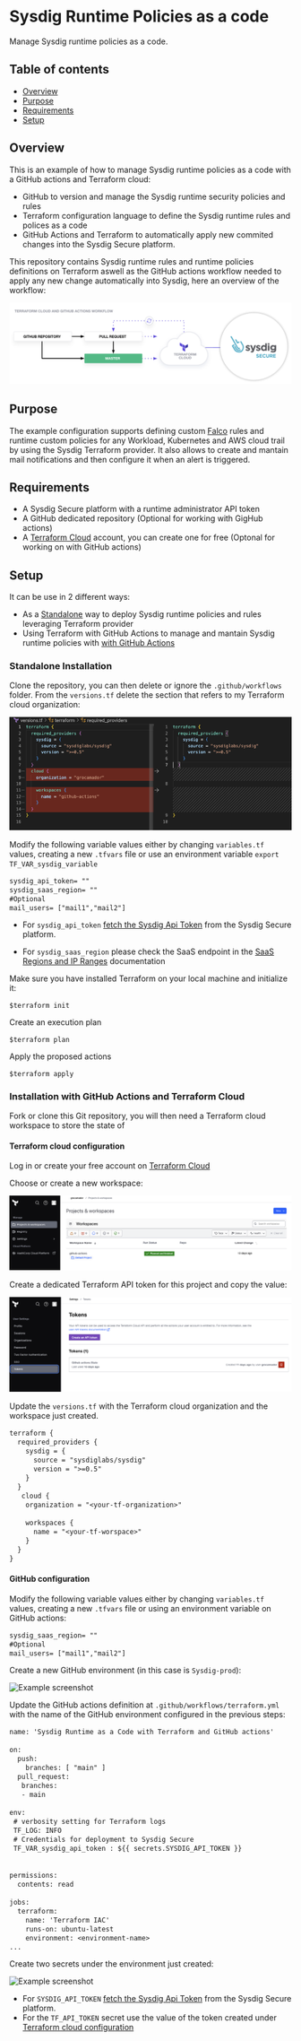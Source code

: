 # Sysdig Runtime Policies as a code
Manage Sysdig runtime policies as a code.

## Table of contents
* [Overview](#overview)
* [Purpose](#Purpose)
* [Requirements](#requirements)
* [Setup](#setup)


## Overview
This is an example of how to manage Sysdig runtime policies as a code with a GitHub actions and Terraform cloud:
- GitHub to version and manage the Sysdig runtime security policies and rules
- Terraform configuration language to define the Sysdig runtime rules and polices as a code 
- GitHub Actions and Terraform to automatically apply new commited changes into the Sysdig Secure platform.

This repository contains Sysdig runtime rules and runtime policies definitions on Terraform aswell as the GitHub actions workflow needed to apply any new change automatically into Sysdig, here an overview of the workflow:

![workflow overview](./img/workflow)

## Purpose
The example configuration supports defining custom [Falco](https://falco.org) rules and runtime custom policies for any Workload, Kubernetes and AWS cloud trail by using the Sysdig Terraform provider. It also allows to create and mantain mail notifications and then configure it when an alert is triggered.

## Requirements
- A Sysdig Secure platform with a runtime administrator API token 
- A GitHub dedicated repository (Optional for working with GigHub actions)
- A [Terraform Cloud](https://app.terraform.io/) account, you can create one for free (Optonal for working on with GitHub actions)

## Setup
It can be use in 2 different ways:

* As a [Standalone](#standalone-installation) way to deploy Sysdig runtime policies and rules leveraging Terraform provider
* Using Terraform with GitHub Actions to manage and mantain Sysdig runtime policies with [with GitHub Actions](#installation-with-GitHub-Actions-and-Terraform-Cloud)

### Standalone Installation
Clone the repository, you can then delete  or ignore the `.github/workflows` folder.
From the `versions.tf` delete the section that refers to my Terraform cloud organization:

![Example screenshot](./img/delete-TF-organization-versions.png)

Modify the following variable values either by changing `variables.tf` values, creating a new `.tfvars` file or use an environment variable `export TF_VAR_sysdig_variable`

```
sysdig_api_token= ""
sysdig_saas_region= ""
#Optional
mail_users= ["mail1","mail2"]

```
- For `sysdig_api_token` [fetch the Sysdig Api Token](https://docs.sysdig.com/en/docs/administration/administration-settings/user-profile-and-password/retrieve-the-sysdig-api-token) from the Sysdig Secure platform.


- For `sysdig_saas_region` please check the SaaS endpoint in the [SaaS Regions and IP Ranges](https://docs.sysdig.com/en/docs/administration/saas-regions-and-ip-ranges/) documentation

Make sure you have installed Terraform on your local machine and initialize it:

```
$terraform init
```

Create an execution plan

```
$terraform plan
```
Apply the proposed actions


```
$terraform apply
```

### Installation with GitHub Actions and Terraform Cloud
Fork or clone this Git repository, you will then need a Terraform cloud workspace to store the state of  

#### Terraform cloud configuration
Log in or create your free account on [Terraform Cloud](https://app.terraform.io/)

Choose or create a new workspace:

![Example screenshot](./img/tf-workspace)

Create a dedicated Terraform API token for this project and copy the value:

![Example screenshot](./img/tf-token)

Update the `versions.tf` with the Terraform cloud organization and the workspace just created.

```
terraform {
  required_providers {
    sysdig = {
      source = "sysdiglabs/sysdig"
      version = ">=0.5"
    }
  }
   cloud {
    organization = "<your-tf-organization>"

    workspaces {
      name = "<your-tf-worspace>"
    }
  }
}
```
#### GitHub configuration
Modify the following variable values either by changing `variables.tf` values, creating a new `.tfvars` file or using an environment variable on GitHub actions:

```
sysdig_saas_region= ""
#Optional
mail_users= ["mail1","mail2"]
````

Create a new GitHub environment (in this case is `Sysdig-prod`):

![Example screenshot](./img/github-environment)


Update the GitHub actions definition at `.github/workflows/terraform.yml` with the name of the GitHub environment configured in the previous steps:

```
name: 'Sysdig Runtime as a Code with Terraform and GitHub actions'

on:
  push:
    branches: [ "main" ]
  pull_request:
   branches:
   - main

env:
 # verbosity setting for Terraform logs
 TF_LOG: INFO
 # Credentials for deployment to Sysdig Secure
 TF_VAR_sysdig_api_token : ${{ secrets.SYSDIG_API_TOKEN }}

   
permissions:
  contents: read

jobs:
  terraform:
    name: 'Terraform IAC'
    runs-on: ubuntu-latest
    environment: <environment-name>
...
```
Create two secrets under the environment just created:

![Example screenshot](./img/github-secrets)

- For `SYSDIG_API_TOKEN` [fetch the Sysdig Api Token](https://docs.sysdig.com/en/docs/administration/administration-settings/user-profile-and-password/retrieve-the-sysdig-api-token) from the Sysdig Secure platform.
- For the `TF_API_TOKEN` secret use the value of the token created under [Terraform cloud configuration](#terraform-cloud-configuration)


